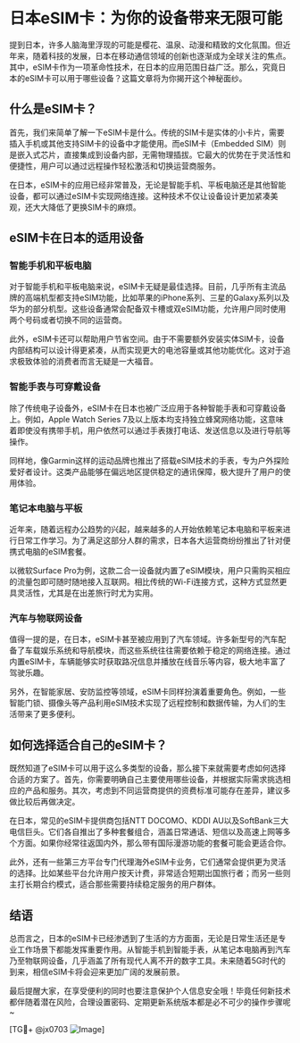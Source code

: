 # 日本eSIM卡：为你的设备带来无限可能

提到日本，许多人脑海里浮现的可能是樱花、温泉、动漫和精致的文化氛围。但近年来，随着科技的发展，日本在移动通信领域的创新也逐渐成为全球关注的焦点。其中，eSIM卡作为一项革命性技术，在日本的应用范围日益广泛。那么，究竟日本的eSIM卡可以用于哪些设备？这篇文章将为你揭开这个神秘面纱。

## 什么是eSIM卡？

首先，我们来简单了解一下eSIM卡是什么。传统的SIM卡是实体的小卡片，需要插入手机或其他支持SIM卡的设备中才能使用。而eSIM卡（Embedded SIM）则是嵌入式芯片，直接集成到设备内部，无需物理插拔。它最大的优势在于灵活性和便捷性，用户可以通过远程操作轻松激活和切换运营商服务。

在日本，eSIM卡的应用已经非常普及，无论是智能手机、平板电脑还是其他智能设备，都可以通过eSIM卡实现网络连接。这种技术不仅让设备设计更加紧凑美观，还大大降低了更换SIM卡的麻烦。

## eSIM卡在日本的适用设备

### 智能手机和平板电脑

对于智能手机和平板电脑来说，eSIM卡无疑是最佳选择。目前，几乎所有主流品牌的高端机型都支持eSIM功能，比如苹果的iPhone系列、三星的Galaxy系列以及华为的部分机型。这些设备通常会配备双卡槽或双eSIM功能，允许用户同时使用两个号码或者切换不同的运营商。

此外，eSIM卡还可以帮助用户节省空间。由于不需要额外安装实体SIM卡，设备内部结构可以设计得更紧凑，从而实现更大的电池容量或其他功能优化。这对于追求极致体验的消费者而言无疑是一大福音。

### 智能手表与可穿戴设备

除了传统电子设备外，eSIM卡在日本也被广泛应用于各种智能手表和可穿戴设备上。例如，Apple Watch Series 7及以上版本均支持独立蜂窝网络功能，这意味着即使没有携带手机，用户依然可以通过手表拨打电话、发送信息以及进行导航等操作。

同样地，像Garmin这样的运动品牌也推出了搭载eSIM技术的手表，专为户外探险爱好者设计。这类产品能够在偏远地区提供稳定的通讯保障，极大提升了用户的使用体验。

### 笔记本电脑与平板

近年来，随着远程办公趋势的兴起，越来越多的人开始依赖笔记本电脑和平板来进行日常工作学习。为了满足这部分人群的需求，日本各大运营商纷纷推出了针对便携式电脑的eSIM套餐。

以微软Surface Pro为例，这款二合一设备就内置了eSIM模块，用户只需购买相应的流量包即可随时随地接入互联网。相比传统的Wi-Fi连接方式，这种方式显然更具灵活性，尤其是在出差旅行时尤为实用。

### 汽车与物联网设备

值得一提的是，在日本，eSIM卡甚至被应用到了汽车领域。许多新型号的汽车配备了车载娱乐系统和导航模块，而这些系统往往需要依赖于稳定的网络连接。通过内置eSIM卡，车辆能够实时获取路况信息并播放在线音乐等内容，极大地丰富了驾驶乐趣。

另外，在智能家居、安防监控等领域，eSIM卡同样扮演着重要角色。例如，一些智能门锁、摄像头等产品利用eSIM技术实现了远程控制和数据传输，为人们的生活带来了更多便利。

## 如何选择适合自己的eSIM卡？

既然知道了eSIM卡可以用于这么多类型的设备，那么接下来就需要考虑如何选择合适的方案了。首先，你需要明确自己主要使用哪些设备，并根据实际需求挑选相应的产品和服务。其次，考虑到不同运营商提供的资费标准可能存在差异，建议多做比较后再做决定。

在日本，常见的eSIM卡提供商包括NTT DOCOMO、KDDI AU以及SoftBank三大电信巨头。它们各自推出了多种套餐组合，涵盖日常通话、短信以及高速上网等多个方面。如果你经常往返国内外，那么带有国际漫游功能的套餐可能会更适合你。

此外，还有一些第三方平台专门代理海外eSIM卡业务，它们通常会提供更为灵活的选择。比如某些平台允许用户按天计费，非常适合短期出国旅行者；而另一些则主打长期合约模式，适合那些需要持续稳定服务的用户群体。

## 结语

总而言之，日本的eSIM卡已经渗透到了生活的方方面面，无论是日常生活还是专业工作场景下都能发挥重要作用。从智能手机到智能手表，从笔记本电脑再到汽车乃至物联网设备，几乎涵盖了所有现代人离不开的数字工具。未来随着5G时代的到来，相信eSIM卡将会迎来更加广阔的发展前景。

最后提醒大家，在享受便利的同时也要注意保护个人信息安全哦！毕竟任何新技术都伴随着潜在风险，合理设置密码、定期更新系统版本都是必不可少的操作步骤呢~

[TG💪+ @jx0703 ![Image](https://github.com/user-attachments/assets/dbca1d08-cadb-493c-b0ec-ad6f7a83f270)]